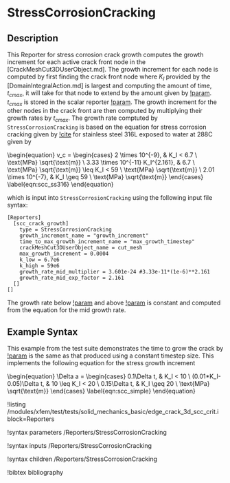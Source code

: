 # StressCorrosionCracking

## Description

This Reporter for stress corrosion crack growth computes the growth increment for each active crack front node in the [CrackMeshCut3DUserObject.md].  The growth increment for each node is computed by first finding the crack front node where $K_I$ provided by the [DomainIntegralAction.md] is largest and computing the amount of time, $t_{cmax}$, it will take for that node to extend by the amount given by [!param](/Reporters/StressCorrosionCracking/max_growth_increment).  $t_{cmax}$ is stored in the scalar reporter [!param](/Reporters/StressCorrosionCracking/time_to_max_growth_increment_name).  The growth increment for the other nodes in the crack front are then computed by multiplying their growth rates by $t_{cmax}$.  The growth rate comptuted by `StressCorrosionCracking` is based on the equation for stress corrosion cracking given by [!cite](li_scc_2015) for stainless steel 316L exposed to water at 288C given by

\begin{equation}
v_c =
\begin{cases}
2 \times 10^{-9}, & K_I < 6.7 \ \text{MPa} \sqrt{\text{m}} \\
3.33 \times 10^{-11} K_I^{2.161}, & 6.7 \ \text{MPa} \sqrt{\text{m}} \leq K_I < 59 \ \text{MPa} \sqrt{\text{m}} \\
2.01 \times 10^{-7}, & K_I \geq 59 \ \text{MPa} \sqrt{\text{m}}
\end{cases}
\label{eqn:scc_ss316}
\end{equation}

which is input into `StressCorrosionCracking` using the following input file syntax:

```text
[Reporters]
  [scc_crack_growth]
    type = StressCorrosionCracking
    growth_increment_name = "growth_increment"
    time_to_max_growth_increment_name = "max_growth_timestep"
    crackMeshCut3DUserObject_name = cut_mesh
    max_growth_increment = 0.0004
    k_low = 6.7e6
    k_high = 59e6
    growth_rate_mid_multiplier = 3.601e-24 #3.33e-11*(1e-6)**2.161
    growth_rate_mid_exp_factor = 2.161
  []
[]
```
The growth rate below [!param](/Reporters/StressCorrosionCracking/k_low) and above [!param](/Reporters/StressCorrosionCracking/k_high) is constant and computed from the equation for the mid growth rate.


## Example Syntax

This example from the test suite demonstrates the time to grow the crack by [!param](/Reporters/StressCorrosionCracking/max_growth_increment) is the same as that produced using a constant timestep size.  This implements the following equation for the stress growth increment

\begin{equation}
\Delta a =
\begin{cases}
0.1\Delta t, & K_I < 10 \\
(0.01*K_I-0.05)\Delta t, & 10 \leq K_I < 20  \\
0.15\Delta t, & K_I \geq 20 \ \text{MPa} \sqrt{\text{m}}
\end{cases}
\label{eqn:scc_simple}
\end{equation}

!listing /modules/xfem/test/tests/solid_mechanics_basic/edge_crack_3d_scc_crit.i block=Reporters

!syntax parameters /Reporters/StressCorrosionCracking

!syntax inputs /Reporters/StressCorrosionCracking

!syntax children /Reporters/StressCorrosionCracking

!bibtex bibliography
